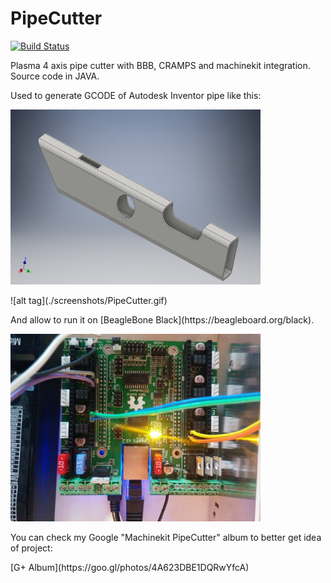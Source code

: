 # PipeCutter
[![Build Status](https://travis-ci.org/zhivko/PipeCutter.svg?branch=master)](https://travis-ci.org/zhivko/PipeCutter)

Plasma 4 axis pipe cutter with BBB, CRAMPS and machinekit integration. Source code in JAVA.

Used to generate GCODE of Autodesk Inventor pipe like this:
<P>
<img src="./screenshots/pipe.png" alt="Pipe" width="400px" height="280px">

<P>
![alt tag](./screenshots/PipeCutter.gif)

<P>
And allow to run it on [BeagleBone Black](https://beagleboard.org/black).
<P>
<img src="./screenshots/cramps.jpg" alt="Cramps" width="400px" height="300px">

You can check my Google "Machinekit PipeCutter" album to better get idea of project:
<P>
[G+ Album](https://goo.gl/photos/4A623DBE1DQRwYfcA)

